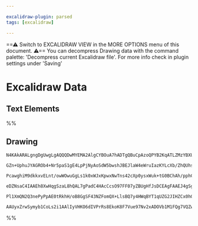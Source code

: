 ```yaml
---

excalidraw-plugin: parsed
tags: [excalidraw]

---
```

==⚠  Switch to EXCALIDRAW VIEW in the MORE OPTIONS menu of this document. ⚠== You can decompress Drawing data with the command palette: 'Decompress current Excalidraw file'. For more info check in plugin settings under 'Saving'


# Excalidraw Data

## Text Elements
%%
## Drawing
```compressed-json
N4KAkARALgngDgUwgLgAQQQDwMYEMA2AlgCYBOuA7hADTgQBuCpAzoQPYB2KqATLZMzYBXUtiRoIACyhQ4zZAHoFAc0JRJQgEYA6bGwC2CgF7N6hbEcK4OCtptbErHALRY8RMpWdx8Q1TdIEfARcZgRmBShcZQUebQAObQBmGjoghH0EDihmbgBtcDBQMBKIEm4IADlsYgBWADEAcQB2ABFUkshYRAqoLCgO0sxuZ1rm7WbmnimAFiTp2p4ARgA2

GZn+UphuJYAGROb4+Nr5paS1gE4LpPjNyAoSdW5bwshJBEJlaW4eWruIazKYLcXb/ZhQUhsADWCAAwmx8GxSBUAMRLBDo9GDSCaXDYKHKSFCDjEeGI5ESCHWZhwXCBbLYiAAM0I+HwAGVYMCJIIPIzwZCYQB1R6SH5giHQhCcmDc9C88r/IlfDjhXJoJb/Ni07BqbYa3ag14QQnCOAASWI6tQeQAuv8meRMpbuBwhGz/oQSVgKrhdoyiSTVcxrW6

PcawghiM9dkkxvELnt/owWOwuGgLs1k0xWJxKpwxNwTns42cXp0ysxWuk+tG0BChAh/pphCSAKLBTLZUPu/D/IRwYi4Ws7ZozJbxZoTqYnC7/IgcKGu3vztj4qPcJkEML/PqYAYSAOUAAq/QqjKZnCg7MIRnEvCNFcv2XquH0rP1qD+xr3UAAgkQyjpugwRMgM2akFA5gEABnzAdA2qMno2S4F6TAumgYZ9saSKfF6BCnvu57/LgQhQGwABK4S3v

eDZNsaC4IAAEh8XwHqgSzaL8hQAL7gPadC4HAcCcsO97FF07yZBUgHfJsDCEAgFAAEJ4gSgakgiSKokyul6YMEDYCI9JQOafT6JygpwlpFLoGiGIOQZRmkCZZkZKp+KmsSmnkr05AcDSdJZOBhSGcZwVufo9SshyXL3hACrRvJzmueZllSiKxBPGgfChSlEVpZKMIynKCUIoqeXhdkkUUcIKpqjsyVVaZ5kAPI6nqOyGk1LkFRk9RXq+774J+36l

Pl1XmQN2Q3nePyPpAE0tRkhH/oB8GgSF43NZFomQX+LlsBQ7y4HWqBYT1qUZG2JIHZCx0hGdAKHVQl19fod1Hce8DxRpBnMNgkJsgAGtw8xxLsKyTrsPCTucay5aUANA/gACaPyJEsMwXMsFwrEkcY8LsWPyUYbAGNwEmQPQBCNjsvFvZNGS1d5wbWhAf3yYSJCzfeRNc6QPN9HARYCyQACybDEAgN24JowRnVu+A7qF3M+dpaBUxAykIk9pDKLi

AAUyxZrwSymyb1CoLs2i1AAlIyVHKO6dIVPrRs8EkoK8F7Vue97Nv2xADOVb1M1FQg7VQZwPbhqUjpvggVHeoLHDKJTxpZHLCvcHR/zYEQIv1qQjb/Bwie5yX9EVsIUCMZXjYh6UdgAFYINgOTsuXcCS9LsvyxuaBKyrpR4lBjDHuT+AZxW3TxWEwQd2mSFCOCBjfT0mErgxa4wor27V6U+ChP+S8T1Py5srx4A8fwzKsuElN8TxQA==
```
%%